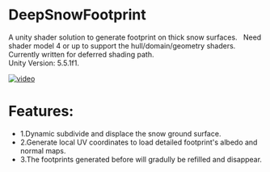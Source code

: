 # DeepSnowFootprint
A unity shader solution to generate footprint on thick snow surfaces.  
Need shader model 4 or up to support the hull/domain/geometry shaders.  
Currently written for deferred shading path.  
Unity Version: 5.5.1f1. 

[![video](https://cloud.githubusercontent.com/assets/5509512/23328177/3971bf3c-fad0-11e6-858f-7501aec8ff03.gif)](https://vimeo.com/205642562)
# Features:

 * 1.Dynamic subdivide and displace the snow ground surface.
 * 2.Generate local UV coordinates to load detailed footprint's albedo and normal maps.
 * 3.The footprints generated before will gradully be refilled and disappear.
